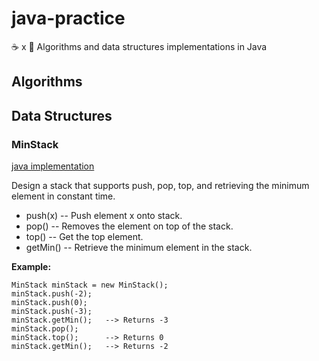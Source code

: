 # java-practice
☕️  x 🧠  Algorithms and data structures implementations in Java

Algorithms
-

Data Structures
-
### MinStack
[java implementation](./data-structures/MinStack.java)

Design a stack that supports push, pop, top, and retrieving the minimum element in constant time.

* push(x) -- Push element x onto stack.
* pop() -- Removes the element on top of the stack.
* top() -- Get the top element.
* getMin() -- Retrieve the minimum element in the stack.

**Example:**
```
MinStack minStack = new MinStack();
minStack.push(-2);
minStack.push(0);
minStack.push(-3);
minStack.getMin();   --> Returns -3
minStack.pop();
minStack.top();      --> Returns 0
minStack.getMin();   --> Returns -2
```
